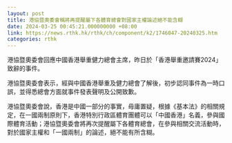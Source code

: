 ```yaml
---
layout: post
title: 港協暨奧委會稱將再提醒屬下各體育總會對國家主權論述絕不能含糊
date: 2024-03-25 00:45:21.000000000 +08:00
link: https://news.rthk.hk/rthk/ch/component/k2/1746047-20240325.htm
categories: rthk
---
```


港協暨奧委會回應中國香港舉重健力總會主席，昨日於「香港舉重邀請賽2024」致辭的事件。

港協暨奧委會表示，經與中國香港舉重及健力總會了解後，初步認同事件為一時口誤，並得悉總會方面就事件發表聲明及公開致歉。

港協暨奧委會說，香港是中國一部分的事實，毋庸置疑，根據《基本法》的相關規定，在一國兩制原則下，香港特別行政區體育團體可以「中國香港」名義，參與國際體育活動；港協暨奧委會將再次提醒屬下各體育總會，在參與相關交流活動時，對於國家主權和「一國兩制」的論述，絕不能有所含糊。
